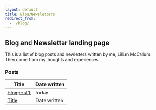 ```yaml
---
layout: default
title: Blog/Newsletters
redirect_from:
  -  /blog/
---
```


## Blog and Newsletter landing page

This is a list of blog posts and newletters written by me, Lillian McCallum. They come from my thoughts and experiences.

### Posts

| Title                               | Date written |
| ----------------------------------- | ------------ |
| [blogpost1](blogpost1.html) | today |
| [Title](Title.html) | Date written |

